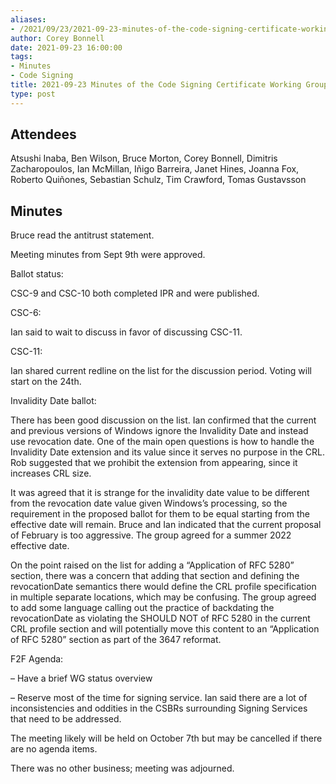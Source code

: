 ```yaml
---
aliases:
- /2021/09/23/2021-09-23-minutes-of-the-code-signing-certificate-working-group/
author: Corey Bonnell
date: 2021-09-23 16:00:00
tags:
- Minutes
- Code Signing
title: 2021-09-23 Minutes of the Code Signing Certificate Working Group
type: post
---
```


## Attendees

Atsushi Inaba, Ben Wilson, Bruce Morton, Corey Bonnell, Dimitris Zacharopoulos, Ian McMillan, Iñigo Barreira, Janet Hines, Joanna Fox, Roberto Quiñones, Sebastian Schulz, Tim Crawford, Tomas Gustavsson

## Minutes

Bruce read the antitrust statement.

Meeting minutes from Sept 9th were approved.

Ballot status:

CSC-9 and CSC-10 both completed IPR and were published.

CSC-6:

Ian said to wait to discuss in favor of discussing CSC-11.

CSC-11:

Ian shared current redline on the list for the discussion period. Voting will start on the 24th.

Invalidity Date ballot:

There has been good discussion on the list. Ian confirmed that the current and previous versions of Windows ignore the Invalidity Date and instead use revocation date. One of the main open questions is how to handle the Invalidity Date extension and its value since it serves no purpose in the CRL. Rob suggested that we prohibit the extension from appearing, since it increases CRL size.

It was agreed that it is strange for the invalidity date value to be different from the revocation date value given Windows’s processing, so the requirement in the proposed ballot for them to be equal starting from the effective date will remain. Bruce and Ian indicated that the current proposal of February is too aggressive. The group agreed for a summer 2022 effective date.

On the point raised on the list for adding a “Application of RFC 5280” section, there was a concern that adding that section and defining the revocationDate semantics there would define the CRL profile specification in multiple separate locations, which may be confusing. The group agreed to add some language calling out the practice of backdating the revocationDate as violating the SHOULD NOT of RFC 5280 in the current CRL profile section and will potentially move this content to an “Application of RFC 5280” section as part of the 3647 reformat.

F2F Agenda:

– Have a brief WG status overview

– Reserve most of the time for signing service. Ian said there are a lot of inconsistencies and oddities in the CSBRs surrounding Signing Services that need to be addressed.

The meeting likely will be held on October 7th but may be cancelled if there are no agenda items.

There was no other business; meeting was adjourned.